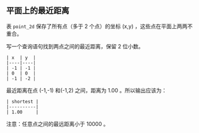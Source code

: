 ## 平面上的最近距离

表 `point_2d` 保存了所有点（多于 2 个点）的坐标 (x,y) ，这些点在平面上两两不重合。

写一个查询语句找到两点之间的最近距离，保留 2 位小数。

```
| x  | y  |
|----|----|
| -1 | -1 |
| 0  | 0  |
| -1 | -2 |
```

最近距离在点 (-1,-1) 和(-1,2) 之间，距离为 1.00 。所以输出应该为：

```
| shortest |
|----------|
| 1.00     |
```

注意：任意点之间的最远距离小于 10000 。